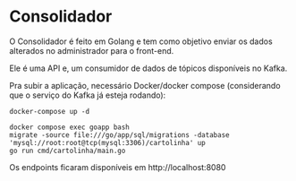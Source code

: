 # Consolidador

O Consolidador é feito em Golang e tem como objetivo enviar os dados alterados no administrador para o front-end.

Ele é uma API e, um consumidor de dados de tópicos disponíveis no Kafka.

Pra subir a aplicação, necessário Docker/docker compose (considerando que o serviço do Kafka já esteja rodando):

```
docker-compose up -d
```


```
docker compose exec goapp bash
migrate -source file:///go/app/sql/migrations -database 'mysql://root:root@tcp(mysql:3306)/cartolinha' up
go run cmd/cartolinha/main.go
```


Os endpoints ficaram disponíveis em http://localhost:8080